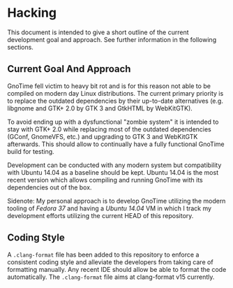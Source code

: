# Hacking

This document is intended to give a short outline of the current development
goal and approach. See further information in the following sections.

## Current Goal And Approach

GnoTime fell victim to heavy bit rot and is for this reason not able to be
compiled on modern day Linux distributions. The current primary priority is to
replace the outdated dependencies by their up-to-date alternatives (e.g.
libgnome and GTK+ 2.0 by GTK 3 and GtkHTML by WebKitGTK).

To avoid ending up with a dysfunctional "zombie system" it is intended to stay
with GTK+ 2.0 while replacing most of the outdated dependencies (GConf,
GnomeVFS, etc.) and upgrading to GTK 3 and WebKitGTK afterwards. This should
allow to continually have a fully functional GnoTime build for testing.

Development can be conducted with any modern system but compatibility with
Ubuntu 14.04 as a baseline should be kept. Ubuntu 14.04 is the most recent
version which allows compiling and running GnoTime with its dependencies out of
the box.

Sidenote: My personal approach is to develop GnoTime utilizing the modern
tooling of _Fedora 37_ and having a _Ubuntu 14.04_ VM in which I track my
development efforts utilizing the current HEAD of this repository.

## Coding Style

A `.clang-format` file has been added to this repository to enforce a consistent
coding style and alleviate the developers from taking care of formatting
manually. Any recent IDE should allow be able to format the code automatically.
The `.clang-format`  file aims at clang-format v15 currently.
